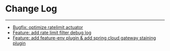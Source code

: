 # Change Log
---

- [Bugfix: optimize ratelimit actuator](https://github.com/Tencent/spring-cloud-tencent/pull/413)
- [Feature: add rate limit filter debug log](https://github.com/Tencent/spring-cloud-tencent/pull/417)
- [Feature: add feature-env plugin & add spring cloud gateway staining plugin](https://github.com/Tencent/spring-cloud-tencent/pull/428)
